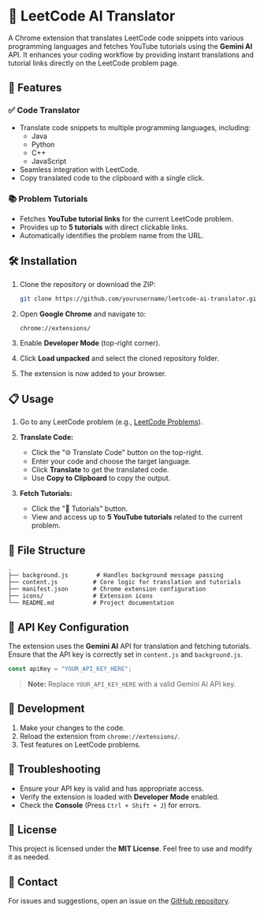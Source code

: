 # 📘 LeetCode AI Translator

A Chrome extension that translates LeetCode code snippets into various programming languages and fetches YouTube tutorials using the **Gemini AI** API. It enhances your coding workflow by providing instant translations and tutorial links directly on the LeetCode problem page.

## 🚀 Features

### ✅ Code Translator
- Translate code snippets to multiple programming languages, including:
  - Java
  - Python
  - C++
  - JavaScript
- Seamless integration with LeetCode.
- Copy translated code to the clipboard with a single click.

### 📚 Problem Tutorials
- Fetches **YouTube tutorial links** for the current LeetCode problem.
- Provides up to **5 tutorials** with direct clickable links.
- Automatically identifies the problem name from the URL.

## 🛠️ Installation

1. Clone the repository or download the ZIP:

    ```bash
    git clone https://github.com/yourusername/leetcode-ai-translator.git
    ```

2. Open **Google Chrome** and navigate to:

    ```
    chrome://extensions/
    ```

3. Enable **Developer Mode** (top-right corner).

4. Click **Load unpacked** and select the cloned repository folder.

5. The extension is now added to your browser.

## 📋 Usage

1. Go to any LeetCode problem (e.g., [LeetCode Problems](https://leetcode.com/problems/)).

2. **Translate Code:**
   - Click the "🌐 Translate Code" button on the top-right.
   - Enter your code and choose the target language.
   - Click **Translate** to get the translated code.
   - Use **Copy to Clipboard** to copy the output.

3. **Fetch Tutorials:**
   - Click the "📘 Tutorials" button.
   - View and access up to **5 YouTube tutorials** related to the current problem.

## 📑 File Structure

```
.
├── background.js        # Handles background message passing
├── content.js          # Core logic for translation and tutorials
├── manifest.json       # Chrome extension configuration
├── icons/              # Extension icons
└── README.md           # Project documentation
```

## 🔐 API Key Configuration

The extension uses the **Gemini AI** API for translation and fetching tutorials. Ensure that the API key is correctly set in `content.js` and `background.js`.

```javascript
const apiKey = "YOUR_API_KEY_HERE";
```

> **Note:** Replace `YOUR_API_KEY_HERE` with a valid Gemini AI API key.

## 🧪 Development

1. Make your changes to the code.
2. Reload the extension from `chrome://extensions/`.
3. Test features on LeetCode problems.

## 🐛 Troubleshooting

- Ensure your API key is valid and has appropriate access.
- Verify the extension is loaded with **Developer Mode** enabled.
- Check the **Console** (Press `Ctrl + Shift + J`) for errors.

## 📄 License

This project is licensed under the **MIT License**. Feel free to use and modify it as needed.

## 📧 Contact

For issues and suggestions, open an issue on the [GitHub repository](https://github.com/yourusername/leetcode-ai-translator).

